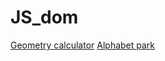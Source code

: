 # JS_dom

[Geometry calculator](https://66f3e3c02daefb1ee2ceda42--dazzling-crepe-6578cc.netlify.app/)
[Alphabet park](https://app.netlify.com/sites/prismatic-parfait-32075d/overview)